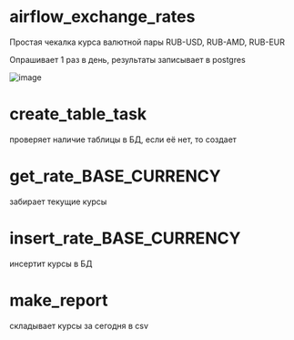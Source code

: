 # airflow_exchange_rates

Простая чекалка курса валютной пары RUB-USD, RUB-AMD, RUB-EUR

Опрашивает 1 раз в день, результаты записывает в postgres

![image](https://user-images.githubusercontent.com/37380865/197357102-15e59257-c4b4-4506-93e2-8584561e0786.png)

# create_table_task 
проверяет наличие таблицы в БД, если её нет, то создает

# get_rate_BASE_CURRENCY 
забирает текущие курсы 

# insert_rate_BASE_CURRENCY 
инсертит курсы в БД

# make_report 
складывает курсы за сегодня в csv
